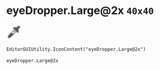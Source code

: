 # eyeDropper.Large@2x `40x40`
<img src="/img/eyeDropper.Large.png" width=40 height=40>

``` CSharp
EditorGUIUtility.IconContent("eyeDropper.Large@2x")
```
```
eyeDropper.Large@2x
```
